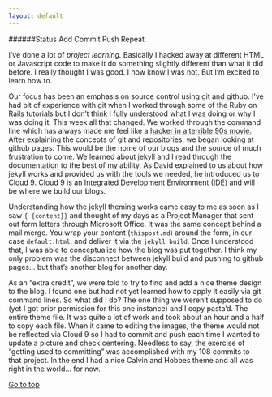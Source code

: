 ```yaml
---
layout: default
---
```

######Status Add Commit Push Repeat


I’ve done a lot of _project learning._ Basically I hacked away at different HTML or Javascript code to make it do something slightly different than what it did before. I really thought I was good. I now know I was not. But I’m excited to learn how to.

Our focus has been an emphasis on source control using git and github. I’ve had bit of experience with git when I worked through some of the Ruby on Rails tutorials but I don’t think I fully understood what I was doing or why I was doing it. This week all that changed. We worked through the command line which has always made me feel like a [hacker in a terrible 90s movie.](http://ia.media-imdb.com/images/M/MV5BODg0NjQ5ODQ3OF5BMl5BanBnXkFtZTcwNjU4MjkzNA@@._V1_SX640_SY720_.jpg) After explaining the concepts of git and repositories, we began looking at github pages. This would be the home of our blogs and the source of much frustration to come. We learned about jekyll and I read through the documentation to the best of my ability. As David explained to us about how jekyll works and provided us with the tools we needed, he introduced us to Cloud 9. Cloud 9 is an Integrated Development Environment (IDE) and will be where we build our blogs.

Understanding how the jekyll theming works came easy to me as soon as I saw ```{ {content}}``` and thought of my days as a Project Manager that sent out form letters through Microsoft Office. It was the same concept behind a mail merge. You wrap your content (```thispost.md```) around the form, in our case ```default.html```, and deliver it via the ```jekyll build```. Once I understood that, I was able to conceptualize how the blog was put together. I think my only problem was the disconnect between jekyll build and pushing to github pages… but that’s another blog for another day.

As an “extra credit”, we were told to try to find and add a nice theme design to the blog. I found one but had not yet learned how to apply it easily via git command lines. So what did I do? The one thing we weren’t supposed to do (yet I got prior permission for this one instance) and I copy pasta’d. The entire theme file. It was quite a lot of work and took about an hour and a half to copy each file. When it came to editing the images, the theme would not be reflected via Cloud 9 so I had to commit and push each time I wanted to update a picture and check centering. Needless to say, the exercise of “getting used to committing” was accomplished with my 108 commits to that project. In the end I had a nice Calvin and Hobbes theme and all was right in the world… for now.

<a href="#top">Go to top</a>